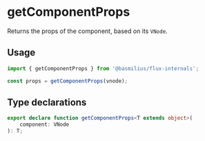 # getComponentProps

Returns the props of the component, based on its `VNode`.

## Usage

```ts
import { getComponentProps } from '@basmilius/flux-internals';

const props = getComponentProps(vnode);
```

## Type declarations

```ts
export declare function getComponentProps<T extends object>(
    component: VNode
): T;
```
